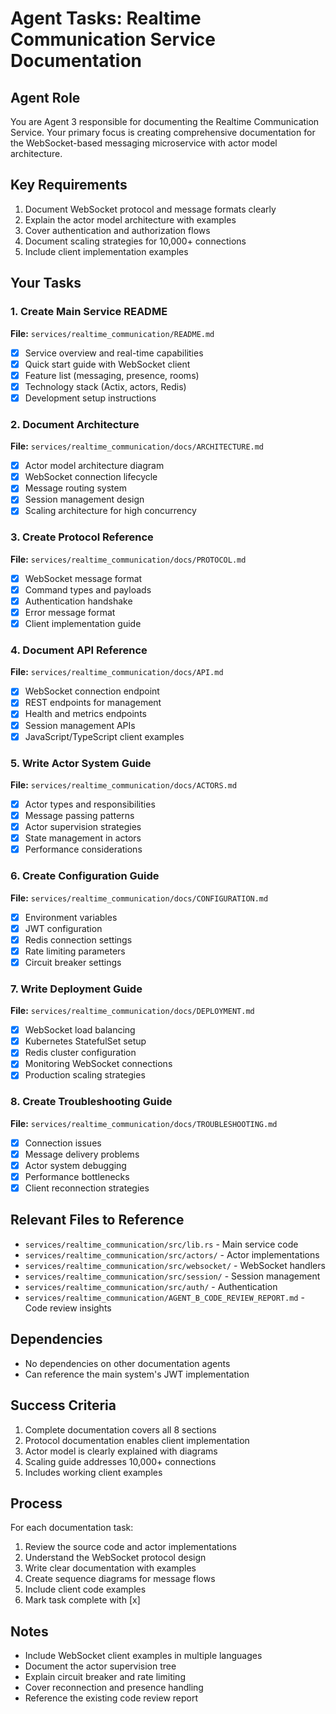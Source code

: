 # Agent Tasks: Realtime Communication Service Documentation

## Agent Role

You are Agent 3 responsible for documenting the Realtime Communication Service. Your primary focus is creating comprehensive documentation for the WebSocket-based messaging microservice with actor model architecture.

## Key Requirements

1. Document WebSocket protocol and message formats clearly
2. Explain the actor model architecture with examples
3. Cover authentication and authorization flows
4. Document scaling strategies for 10,000+ connections
5. Include client implementation examples

## Your Tasks

### 1. Create Main Service README
**File:** `services/realtime_communication/README.md`
- [x] Service overview and real-time capabilities
- [x] Quick start guide with WebSocket client
- [x] Feature list (messaging, presence, rooms)
- [x] Technology stack (Actix, actors, Redis)
- [x] Development setup instructions

### 2. Document Architecture
**File:** `services/realtime_communication/docs/ARCHITECTURE.md`
- [x] Actor model architecture diagram
- [x] WebSocket connection lifecycle
- [x] Message routing system
- [x] Session management design
- [x] Scaling architecture for high concurrency

### 3. Create Protocol Reference
**File:** `services/realtime_communication/docs/PROTOCOL.md`
- [x] WebSocket message format
- [x] Command types and payloads
- [x] Authentication handshake
- [x] Error message format
- [x] Client implementation guide

### 4. Document API Reference
**File:** `services/realtime_communication/docs/API.md`
- [x] WebSocket connection endpoint
- [x] REST endpoints for management
- [x] Health and metrics endpoints
- [x] Session management APIs
- [x] JavaScript/TypeScript client examples

### 5. Write Actor System Guide
**File:** `services/realtime_communication/docs/ACTORS.md`
- [x] Actor types and responsibilities
- [x] Message passing patterns
- [x] Actor supervision strategies
- [x] State management in actors
- [x] Performance considerations

### 6. Create Configuration Guide
**File:** `services/realtime_communication/docs/CONFIGURATION.md`
- [x] Environment variables
- [x] JWT configuration
- [x] Redis connection settings
- [x] Rate limiting parameters
- [x] Circuit breaker settings

### 7. Write Deployment Guide
**File:** `services/realtime_communication/docs/DEPLOYMENT.md`
- [x] WebSocket load balancing
- [x] Kubernetes StatefulSet setup
- [x] Redis cluster configuration
- [x] Monitoring WebSocket connections
- [x] Production scaling strategies

### 8. Create Troubleshooting Guide
**File:** `services/realtime_communication/docs/TROUBLESHOOTING.md`
- [x] Connection issues
- [x] Message delivery problems
- [x] Actor system debugging
- [x] Performance bottlenecks
- [x] Client reconnection strategies

## Relevant Files to Reference

- `services/realtime_communication/src/lib.rs` - Main service code
- `services/realtime_communication/src/actors/` - Actor implementations
- `services/realtime_communication/src/websocket/` - WebSocket handlers
- `services/realtime_communication/src/session/` - Session management
- `services/realtime_communication/src/auth/` - Authentication
- `services/realtime_communication/AGENT_B_CODE_REVIEW_REPORT.md` - Code review insights

## Dependencies

- No dependencies on other documentation agents
- Can reference the main system's JWT implementation

## Success Criteria

1. Complete documentation covers all 8 sections
2. Protocol documentation enables client implementation
3. Actor model is clearly explained with diagrams
4. Scaling guide addresses 10,000+ connections
5. Includes working client examples

## Process

For each documentation task:
1. Review the source code and actor implementations
2. Understand the WebSocket protocol design
3. Write clear documentation with examples
4. Create sequence diagrams for message flows
5. Include client code examples
6. Mark task complete with [x]

## Notes

- Include WebSocket client examples in multiple languages
- Document the actor supervision tree
- Explain circuit breaker and rate limiting
- Cover reconnection and presence handling
- Reference the existing code review report